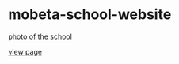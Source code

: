 # mobeta-school-website
[photo of the school](https://user-images.githubusercontent.com/64342151/119651124-8f736c00-be1c-11eb-9850-d14164533feb.jpg)

[view page](https://ismaila-turner.github.io/mobeta-school-website/)

